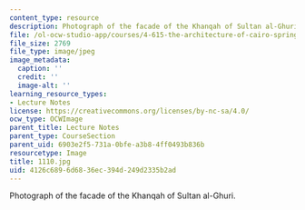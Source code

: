 ```yaml
---
content_type: resource
description: Photograph of the facade of the Khanqah of Sultan al-Ghuri.
file: /ol-ocw-studio-app/courses/4-615-the-architecture-of-cairo-spring-2002/4126c6896d6836ec394d249d2335b2ad_1110.jpg
file_size: 2769
file_type: image/jpeg
image_metadata:
  caption: ''
  credit: ''
  image-alt: ''
learning_resource_types:
- Lecture Notes
license: https://creativecommons.org/licenses/by-nc-sa/4.0/
ocw_type: OCWImage
parent_title: Lecture Notes
parent_type: CourseSection
parent_uid: 6903e2f5-731a-0bfe-a3b8-4ff0493b836b
resourcetype: Image
title: 1110.jpg
uid: 4126c689-6d68-36ec-394d-249d2335b2ad
---
```

Photograph of the facade of the Khanqah of Sultan al-Ghuri.